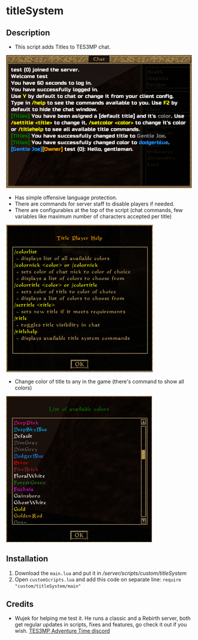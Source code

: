 # titleSystem

## Description
* This script adds Titles to TES3MP chat.

![titlechat)](https://github.com/Nkfree/titleSystem/blob/master/screenshots/titlechat.png)
* Has simple offensive language protection.
* There are commands for server staff to disable players if needed.
* There are configurables at the top of the script (chat commands, few variables like maximum number of characters accepted per title)

![colorlist)](https://github.com/Nkfree/titleSystem/blob/master/screenshots/titlehelp.png)
* Change color of title to any in the game (there's command to show all colors)

![colorlist)](https://github.com/Nkfree/titleSystem/blob/master/screenshots/colorlist.png)

## Installation
1. Download the ```main.lua``` and put it in */server/scripts/custom/titleSystem*
2. Open ```customScripts.lua``` and add this code on separate line: ```require "custom/titleSystem/main"```

## Credits

* Wujek for helping me test it.
He runs a classic and a Rebirth server, both get regular updates in scripts, fixes and features, go check it out if you wish. [TES3MP Adventure Time discord](https://discord.gg/ZdyUdAx)
